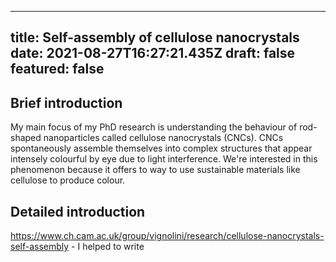 
---
title: Self-assembly of cellulose nanocrystals
date: 2021-08-27T16:27:21.435Z
draft: false
featured: false
---

## Brief introduction 
My main focus of my PhD research is understanding the behaviour of rod-shaped nanoparticles called cellulose nanocrystals (CNCs). CNCs spontaneously assemble themselves into complex structures that appear intensely colourful by eye due to light interference. We're interested in this phenomenon because it offers to way to use sustainable materials like cellulose to produce colour.

## Detailed introduction


https://www.ch.cam.ac.uk/group/vignolini/research/cellulose-nanocrystals-self-assembly - I helped to write
